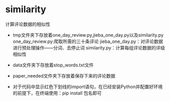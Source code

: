 ﻿# similarity
计算评论数据的相似性

- tmp文件夹下存放着one_day_review.py,jieba_one_day.py以及similarity.py
 one_day_review.py:爬取所需的三十条评论
 jieba_one_day.py：对评论数据进行预处理操作——分词、去停止词
 similarity.py：计算每组评论数据的评级相似性

- data文件夹下存放着stop_words.txt文件

- paper_needed文件夹下存放着保存下来的评论数据

- 对于代码中显示红色下划线的import语句，在已经安装Python并配置好环境的前提下，在终端使用：pip install 包名即可